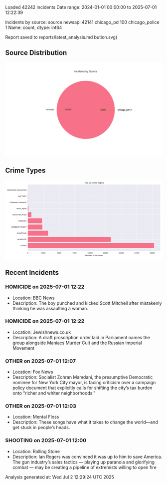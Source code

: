 
Loaded 42242 incidents
Date range: 2024-01-01 00:00:00 to 2025-07-01 12:22:39

Incidents by source:
source
newsapi           42141
chicago_pd          100
chicago_police        1
Name: count, dtype: int64

Report saved to reports/latest_analysis.md
bution.svg)

## Source Distribution
![Source Distribution](images/source_distribution.svg)

## Crime Types
![Crime Types](images/crime_types.svg)

## Recent Incidents

### HOMICIDE on 2025-07-01 12:22
- Location: BBC News
- Description: The boy punched and kicked Scott Mitchell after mistakenly thinking he was assaulting a woman.


### HOMICIDE on 2025-07-01 12:22
- Location: Jewishnews.co.uk
- Description: A draft proscription order laid in Parliament names the group alongside Maniacs Murder Cult and the Russian Imperial Movement


### OTHER on 2025-07-01 12:07
- Location: Fox News
- Description: Socialist Zohran Mamdani, the presumptive Democratic nominee for New York City mayor, is facing criticism over a campaign policy document that explicitly calls for shifting the city’s tax burden onto “richer and whiter neighborhoods."


### OTHER on 2025-07-01 12:03
- Location: Mental Floss
- Description: These songs have what it takes to change the world—and get stuck in people’s heads.


### SHOOTING on 2025-07-01 12:00
- Location: Rolling Stone
- Description: Ian Rogers was convinced it was up to him to save America. The gun industry’s sales tactics — playing up paranoia and glorifying combat — may be creating a pipeline of extremists willing to open fire

Analysis generated at: Wed Jul  2 12:29:24 UTC 2025
